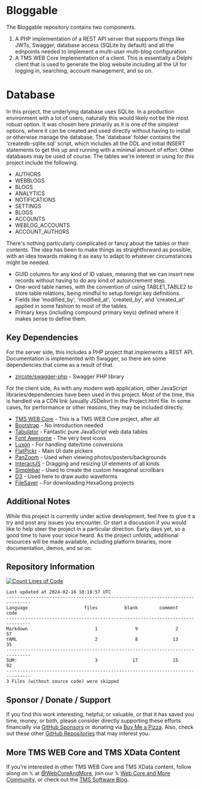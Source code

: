 # Bloggable

The Bloggable repository contains two components.
1. A PHP implementation of a REST API server that supports things like JWTs, Swagger, database access (SQLite by default) and all the ednpoints needed to implement a multi-user multi-blog configuration.
2. A TMS WEB Core implementation of a client. This is essentially a Delphi client that is used to generate the blog website including all the UI for logging in, searching, account management, and so on.

# Database
In this project, the underlying database uses SQLite. In a production environment with a lot of users, naturally this would likely not be the most robust option. It was chosen here primarily as it is one of the simplest options, where it can be created and used directly without having to install or otherwise manage the database. The 'database' folder contains the 'createdb-sqlite.sql' script, which includes all the DDL and initial INSERT statements to get this up and running with a minimal amount of effort. Other databases may be used of course. The tables we're interest in using for this project include the following.
- AUTHORS
- WEBBLOGS
- BLOGS
- ANALYTICS
- NOTIFICATIONS
- SETTINGS
- BLOGS
- ACCOUNTS
- WEBLOG_ACCOUNTS
- ACCOUNT_AUTHORS

There's nothing particularly complicated or fancy about the tables or their contents. The idea has been to make things as straightforward as possible, with an idea towards making it as easy to adapt to whatever circumstances might be needed.
- GUID columns for any kind of ID values, meaning that we can insert new records without having to do any kind of autoincrement step.
- One-word table names, with the convention of using TABLE1_TABLE2 to store table relations, being mindful to setup foreign key definitions.
- Fields like 'modified_by', 'modified_at', 'created_by', and 'created_at' applied in some fashion to most of the tables.
- Primary keys (including compound primary keys) defined where it makes sense to define them.

## Key Dependencies
For the server side, this includes a PHP project that implements a REST API. Documentation is implemented with Swagger, so there are some dependencies that come as a result of that.
- [zircote/swagger-php](https://github.com/zircote/swagger-php) - Swagger PHP library

For the client side, As with any modern web application, other JavaScript libraries/dependencies have been used in this project. Most of the time, this is handled via a CDN link (usually JSDelivr) in the Project.html file. In some cases, for performance or other reasons, they may be included directly.
- [TMS WEB Core](https://www.tmssoftware.com/site/tmswebcore.asp) - This is a TMS WEB Core project, after all
- [Bootstrap](https://getbootstrap.com/) - No introduction needed
- [Tabulator](https://www.tabulator.info) - Fantastic pure JavaScript web data tables
- [Font Awesome](https://www.fontawesome.com) - The very best icons
- [Luxon](https://moment.github.io/luxon/#/) - For handling date/time conversions
- [FlatPickr](https://flatpickr.js.org) - Main UI date pickers
- [PanZoom](https://github.com/timmywil/panzoom) - Used when viewing photos/posters/backgrounds
- [InteractJS](https://interactjs.io/) - Dragging and resizing UI elements of all kinds
- [Simplebar](https://github.com/Grsmto/simplebar) - Used to create the custom hexagonal scrollbars
- [D3](https://d3js.org/) - Used here to draw audio waveforms
- [FileSaver](https://moment.github.io/luxon/#/?id=luxon) - For downloading HexaGong projects

## Additional Notes
While this project is currently under active development, feel free to give it a try and post any issues you encounter.  Or start a discussion if you would like to help steer the project in a particular direction.  Early days yet, so a good time to have your voice heard.  As the project unfolds, additional resources will be made available, including platform binaries, more documentation, demos, and so on.

## Repository Information 
[![Count Lines of Code](https://github.com/500Foods/Template/actions/workflows/main.yml/badge.svg)](https://github.com/500Foods/Template/actions/workflows/main.yml)
<!--CLOC-START -->
```
Last updated at 2024-02-16 10:18:57 UTC
-------------------------------------------------------------------------------
Language                     files          blank        comment           code
-------------------------------------------------------------------------------
Markdown                         1              9              2             57
YAML                             2              8             13             35
-------------------------------------------------------------------------------
SUM:                             3             17             15             92
-------------------------------------------------------------------------------
3 Files (without source code) were skipped
```
<!--CLOC-END-->

## Sponsor / Donate / Support
If you find this work interesting, helpful, or valuable, or that it has saved you time, money, or both, please consider directly supporting these efforts financially via [GitHub Sponsors](https://github.com/sponsors/500Foods) or donating via [Buy Me a Pizza](https://www.buymeacoffee.com/andrewsimard500). Also, check out these other [GitHub Repositories](https://github.com/500Foods?tab=repositories&q=&sort=stargazers) that may interest you.

## More TMS WEB Core and TMS XData Content
If you're interested in other TMS WEB Core and TMS XData content, follow along on 𝕏 at [@WebCoreAndMore](https://x.com/WebCoreAndMore), join our 𝕏 [Web Core and More Community](https://twitter.com/i/communities/1683267402384183296), or check out the [TMS Software Blog](https://www.tmssoftware.com/site/blog.asp).
